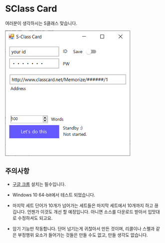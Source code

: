 # SClass Card

여러분이 생각하시는 S클래스 맞습니다.

![스크린샷](sc.png)

## 주의사항

 - [구글 크롬](chrome.com) 설치는 필수입니다.
 - Windows 10 64-bit에서 테스트 되었습니다.
 - 마지막 세트 단어가 10개가 넘어가는 세트들은 마지막 세트에서 10개까지 하고 끊깁니다. 언젠가 이것도 개선 할 예정입니다. 아니면 소스를 다운로드 받아서 입맛대로 수정하셔도 되고요.
 
 - 암기 기능만 작동합니다. 단어 넘기는게 귀찮아서 만든 것이며, 리콜이나 스펠과 같은 부정행위 요소가 들어가는 것들은 만들 수도 없고, 만들 생각도 없습니다.



